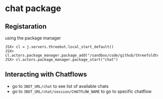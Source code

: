 # chat package

## Registaration

using the package manager
```
JSX> cl = j.servers.threebot.local_start_default()
JSX> cl.actors.package_manager.package_add("/sandbox/code/github/threefoldtech/jumpscaleX_threebot/ThreeBotPackages/threebot/chat")
JSX> cl.actors.package_manager.package_start("chat")
```

## Interacting with Chatflows

- go to `3BOT_URL/chat` to see list of available chats
- go to `3BOT_URL/chat/session/CHATFLOW_NAME` to go to specific chatflow
